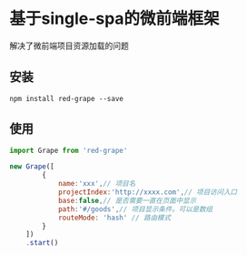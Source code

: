 # 基于single-spa的微前端框架

解决了微前端项目资源加载的问题

## 安装
```cli
npm install red-grape --save
```

## 使用
```js
import Grape from 'red-grape'

new Grape([
        {
            name:'xxx',// 项目名
            projectIndex:'http://xxxx.com',// 项目访问入口
            base:false,// 是否需要一直在页面中显示
            path:'#/goods',// 项目显示条件。可以是数组
            routeMode: 'hash' // 路由模式
        }
    ])
    .start()
```
